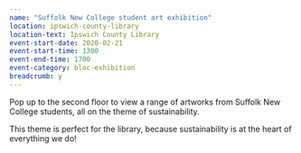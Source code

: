 ```yaml
---
name: "Suffolk New College student art exhibition"
location: ipswich-county-library
location-text: Ipswich County Library
event-start-date: 2020-02-21
event-start-time: 1300
event-end-time: 1700
event-category: bloc-exhibition
breadcrumb: y
---
```


Pop up to the second floor to view a range of artworks from Suffolk New College students, all on the theme of sustainability.

This theme is perfect for the library, because sustainability is at the heart of everything we do!
